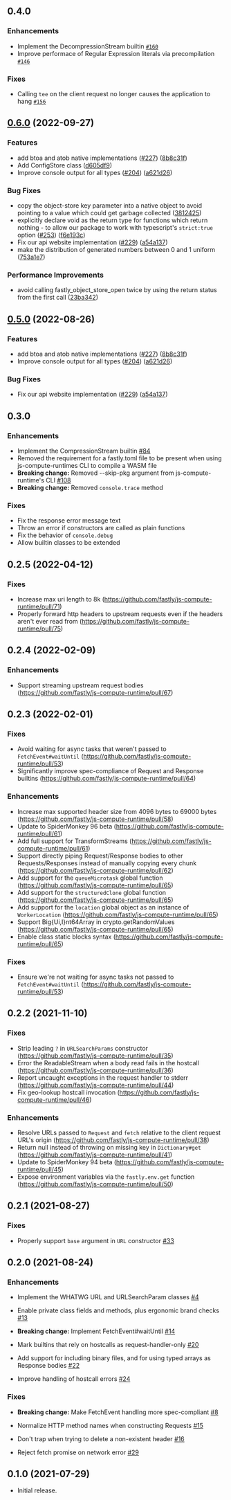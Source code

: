 ## 0.4.0

### Enhancements

- Implement the DecompressionStream builtin [`#160`](https://github.com/fastly/js-compute-runtime/pull/160)
- Improve performace of Regular Expression literals via precompilation [`#146`](https://github.com/fastly/js-compute-runtime/pull/146)

### Fixes

- Calling `tee` on the client request no longer causes the application to hang [`#156`](https://github.com/fastly/js-compute-runtime/pull/156)

## [0.6.0](https://github.com/schmitch/js-compute-runtime/compare/js-compute-runtime-v0.5.0...js-compute-runtime-v0.6.0) (2022-09-27)


### Features

* add btoa and atob native implementations ([#227](https://github.com/schmitch/js-compute-runtime/issues/227)) ([8b8c31f](https://github.com/schmitch/js-compute-runtime/commit/8b8c31fa9ad70337b1060a3242b8e3495ae47df3))
* Add ConfigStore class ([d605df9](https://github.com/schmitch/js-compute-runtime/commit/d605df94845d5a47954066c3394dd5ba7493b032))
* Improve console output for all types ([#204](https://github.com/schmitch/js-compute-runtime/issues/204)) ([a621d26](https://github.com/schmitch/js-compute-runtime/commit/a621d26a27ee9ee18b01c5b110a5e74538f671f4))


### Bug Fixes

* copy the object-store key parameter into a native object to avoid pointing to a value which could get garbage collected ([3812425](https://github.com/schmitch/js-compute-runtime/commit/3812425a955e52c2fd7229e762ef3e691cb78745))
* explicitly declare void as the return type for functions which return nothing - to allow our package to work with typescript's `strict:true` option ([#253](https://github.com/schmitch/js-compute-runtime/issues/253)) ([f6e193c](https://github.com/schmitch/js-compute-runtime/commit/f6e193cfb20b2f83654ea6493d313d55a572685f))
* Fix our api website implementation ([#229](https://github.com/schmitch/js-compute-runtime/issues/229)) ([a54a137](https://github.com/schmitch/js-compute-runtime/commit/a54a1371f8a63d1ac11a6f8ecb1d95e6baf96174))
* make the distribution of generated numbers between 0 and 1 uniform ([753a1e7](https://github.com/schmitch/js-compute-runtime/commit/753a1e72b94a46943c6c567a701ee2207e8a5798))


### Performance Improvements

* avoid calling fastly_object_store_open twice by using the return status from the first call ([23ba342](https://github.com/schmitch/js-compute-runtime/commit/23ba342ab4ba644b92bb3a066b7bb23836bffb4a))

## [0.5.0](https://github.com/fastly/js-compute-runtime/compare/js-compute-runtime-v0.4.1...js-compute-runtime-v0.5.0) (2022-08-26)


### Features

* add btoa and atob native implementations ([#227](https://github.com/fastly/js-compute-runtime/issues/227)) ([8b8c31f](https://github.com/fastly/js-compute-runtime/commit/8b8c31fa9ad70337b1060a3242b8e3495ae47df3))
* Improve console output for all types ([#204](https://github.com/fastly/js-compute-runtime/issues/204)) ([a621d26](https://github.com/fastly/js-compute-runtime/commit/a621d26a27ee9ee18b01c5b110a5e74538f671f4))


### Bug Fixes

* Fix our api website implementation ([#229](https://github.com/fastly/js-compute-runtime/issues/229)) ([a54a137](https://github.com/fastly/js-compute-runtime/commit/a54a1371f8a63d1ac11a6f8ecb1d95e6baf96174))

## 0.3.0

### Enhancements

- Implement the CompressionStream builtin
  [#84](https://github.com/fastly/js-compute-runtime/pull/84)
- Removed the requirement for a fastly.toml file to be present when using js-compute-runtimes CLI to compile a WASM file
- **Breaking change:** Removed --skip-pkg argument from js-compute-runtime's CLI
  [#108](https://github.com/fastly/js-compute-runtime/pull/108)
- **Breaking change:** Removed `console.trace` method

### Fixes

- Fix the response error message text
- Throw an error if constructors are called as plain functions
- Fix the behavior of `console.debug`
- Allow builtin classes to be extended

## 0.2.5 (2022-04-12)

### Fixes

* Increase max uri length to 8k (https://github.com/fastly/js-compute-runtime/pull/71)
* Properly forward http headers to upstream requests even if the headers aren't ever read from (https://github.com/fastly/js-compute-runtime/pull/75)

## 0.2.4 (2022-02-09)

### Enhancements

* Support streaming upstream request bodies (https://github.com/fastly/js-compute-runtime/pull/67)

## 0.2.3 (2022-02-01)

### Fixes

* Avoid waiting for async tasks that weren't passed to `FetchEvent#waitUntil` (https://github.com/fastly/js-compute-runtime/pull/53)
* Significantly improve spec-compliance of Request and Response builtins (https://github.com/fastly/js-compute-runtime/pull/64)
### Enhancements

* Increase max supported header size from 4096 bytes to 69000 bytes (https://github.com/fastly/js-compute-runtime/pull/58)
* Update to SpiderMonkey 96 beta (https://github.com/fastly/js-compute-runtime/pull/61)
* Add full support for TransformStreams (https://github.com/fastly/js-compute-runtime/pull/61)
* Support directly piping Request/Response bodies to other Requests/Responses instead of manually copying every chunk (https://github.com/fastly/js-compute-runtime/pull/62)
* Add support for the `queueMicrotask` global function (https://github.com/fastly/js-compute-runtime/pull/65)
* Add support for the `structuredClone` global function (https://github.com/fastly/js-compute-runtime/pull/65)
* Add support for the `location` global object as an instance of `WorkerLocation` (https://github.com/fastly/js-compute-runtime/pull/65)
* Support Big{Ui,I}nt64Array in crypto.getRandomValues (https://github.com/fastly/js-compute-runtime/pull/65)
* Enable class static blocks syntax (https://github.com/fastly/js-compute-runtime/pull/65)

### Fixes

* Ensure we're not waiting for async tasks not passed to `FetchEvent#waitUntil` (https://github.com/fastly/js-compute-runtime/pull/53)

## 0.2.2 (2021-11-10)

### Fixes

* Strip leading `?` in `URLSearchParams` constructor (https://github.com/fastly/js-compute-runtime/pull/35)
* Error the ReadableStream when a body read fails in the hostcall (https://github.com/fastly/js-compute-runtime/pull/36)
* Report uncaught exceptions in the request handler to stderr (https://github.com/fastly/js-compute-runtime/pull/44)
* Fix geo-lookup hostcall invocation (https://github.com/fastly/js-compute-runtime/pull/46)

### Enhancements

* Resolve URLs passed to `Request` and `fetch` relative to the client request URL's origin (https://github.com/fastly/js-compute-runtime/pull/38)
* Return null instead of throwing on missing key in `Dictionary#get` (https://github.com/fastly/js-compute-runtime/pull/41)
* Update to SpiderMonkey 94 beta (https://github.com/fastly/js-compute-runtime/pull/45)
* Expose environment variables via the `fastly.env.get` function (https://github.com/fastly/js-compute-runtime/pull/50)

## 0.2.1 (2021-08-27)

### Fixes

- Properly support `base` argument in `URL` constructor
  [#33](https://github.com/fastly/js-compute-runtime/pull/33)

## 0.2.0 (2021-08-24)

### Enhancements

- Implement the WHATWG URL and URLSearchParam classes
  [#4](https://github.com/fastly/js-compute-runtime/pull/4)

- Enable private class fields and methods, plus ergonomic brand checks
  [#13](https://github.com/fastly/js-compute-runtime/pull/13)

- **Breaking change:** Implement FetchEvent#waitUntil
  [#14](https://github.com/fastly/js-compute-runtime/pull/14)

- Mark builtins that rely on hostcalls as request-handler-only
  [#20](https://github.com/fastly/js-compute-runtime/pull/20)

- Add support for including binary files, and for using typed arrays as Response bodies
  [#22](https://github.com/fastly/js-compute-runtime/pull/22)

- Improve handling of hostcall errors
  [#24](https://github.com/fastly/js-compute-runtime/pull/24)

### Fixes

- **Breaking change:** Make FetchEvent handling more spec-compliant
  [#8](https://github.com/fastly/js-compute-runtime/pull/8)

- Normalize HTTP method names when constructing Requests
  [#15](https://github.com/fastly/js-compute-runtime/pull/15)

- Don't trap when trying to delete a non-existent header
  [#16](https://github.com/fastly/js-compute-runtime/pull/16)

- Reject fetch promise on network error
  [#29](https://github.com/fastly/js-compute-runtime/pull/29)

## 0.1.0 (2021-07-29)

- Initial release.
